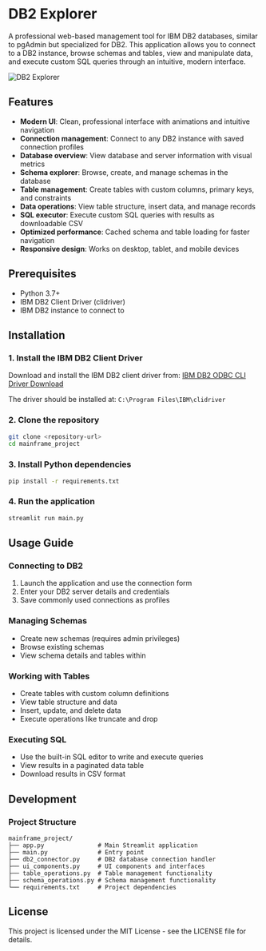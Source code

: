 # DB2 Explorer

A professional web-based management tool for IBM DB2 databases, similar to pgAdmin but specialized for DB2. This application allows you to connect to a DB2 instance, browse schemas and tables, view and manipulate data, and execute custom SQL queries through an intuitive, modern interface.

![DB2 Explorer](https://via.placeholder.com/800x450?text=DB2+Explorer+Professional+Interface)

## Features

- **Modern UI**: Clean, professional interface with animations and intuitive navigation
- **Connection management**: Connect to any DB2 instance with saved connection profiles
- **Database overview**: View database and server information with visual metrics
- **Schema explorer**: Browse, create, and manage schemas in the database
- **Table management**: Create tables with custom columns, primary keys, and constraints
- **Data operations**: View table structure, insert data, and manage records
- **SQL executor**: Execute custom SQL queries with results as downloadable CSV
- **Optimized performance**: Cached schema and table loading for faster navigation
- **Responsive design**: Works on desktop, tablet, and mobile devices

## Prerequisites

- Python 3.7+
- IBM DB2 Client Driver (clidriver)
- IBM DB2 instance to connect to

## Installation

### 1. Install the IBM DB2 Client Driver

Download and install the IBM DB2 client driver from:
[IBM DB2 ODBC CLI Driver Download](https://www.ibm.com/support/pages/db2-odbc-cli-driver-download-and-installation-information)

The driver should be installed at: `C:\Program Files\IBM\clidriver`

### 2. Clone the repository

```bash
git clone <repository-url>
cd mainframe_project
```

### 3. Install Python dependencies

```bash
pip install -r requirements.txt
```

### 4. Run the application

```bash
streamlit run main.py
```

## Usage Guide

### Connecting to DB2

1. Launch the application and use the connection form
2. Enter your DB2 server details and credentials
3. Save commonly used connections as profiles

### Managing Schemas

- Create new schemas (requires admin privileges)
- Browse existing schemas
- View schema details and tables within

### Working with Tables

- Create tables with custom column definitions
- View table structure and data
- Insert, update, and delete data
- Execute operations like truncate and drop

### Executing SQL

- Use the built-in SQL editor to write and execute queries
- View results in a paginated data table
- Download results in CSV format

## Development

### Project Structure

```
mainframe_project/
├── app.py               # Main Streamlit application
├── main.py              # Entry point 
├── db2_connector.py     # DB2 database connection handler
├── ui_components.py     # UI components and interfaces
├── table_operations.py  # Table management functionality
├── schema_operations.py # Schema management functionality
└── requirements.txt     # Project dependencies
```

## License

This project is licensed under the MIT License - see the LICENSE file for details.